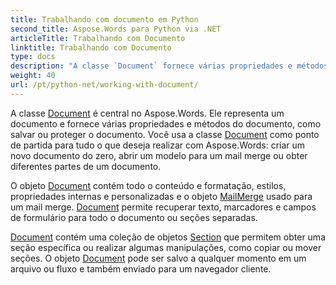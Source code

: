 ```yaml
---
title: Trabalhando com documento em Python
second_title: Aspose.Words para Python via .NET
articleTitle: Trabalhando com Documento
linktitle: Trabalhando com Documento
type: docs
description: "A classe `Document` fornece várias propriedades e métodos de documentos usando Python. Você usa a classe `Document` como ponto de partida para tudo o que deseja realizar com Aspose.Words para Python. O objeto `Document` pode ser salvo em um arquivo ou fluxo e também enviado para um navegador."
weight: 40
url: /pt/python-net/working-with-document/
---
```


A classe [Document](https://reference.aspose.com/words/python-net/aspose.words/document/) é central no Aspose.Words. Ele representa um documento e fornece várias propriedades e métodos do documento, como salvar ou proteger o documento. Você usa a classe [Document](https://reference.aspose.com/words/python-net/aspose.words/document/) como ponto de partida para tudo o que deseja realizar com Aspose.Words: criar um novo documento do zero, abrir um modelo para um mail merge ou obter diferentes partes de um documento.

O objeto [Document](https://reference.aspose.com/words/python-net/aspose.words/document/) contém todo o conteúdo e formatação, estilos, propriedades internas e personalizadas e o objeto [MailMerge](https://reference.aspose.com/words/python-net/aspose.words.mailmerging/mailmerge/) usado para um mail merge. [Document](https://reference.aspose.com/words/python-net/aspose.words/document/) permite recuperar texto, marcadores e campos de formulário para todo o documento ou seções separadas.

[Document](https://reference.aspose.com/words/python-net/aspose.words/document/) contém uma coleção de objetos [Section](https://reference.aspose.com/words/python-net/aspose.words/section/) que permitem obter uma seção específica ou realizar algumas manipulações, como copiar ou mover seções. O objeto [Document](https://reference.aspose.com/words/python-net/aspose.words/document/) pode ser salvo a qualquer momento em um arquivo ou fluxo e também enviado para um navegador cliente.
